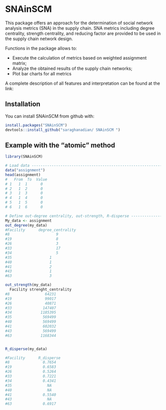 # SNAinSCM

This package offers an approach for the determination of social network analysis metrics (SNA) in the supply chain. SNA metrics including degree centrality, strength centrality, and reducing factor are provided to be used in the supply chain network design. 

Functions in the package allows to:

  - Execute the calculation of metrics based on weighted assignment matrix;
  - Analyze the obtained results of the supply chain networks;
  - Plot bar charts for all metrics


A complete description of all features and  interpretation  can be found at
the link:

<Journalarticle>

## Installation

You can install SNAinSCM from github with:

``` r
install.packages("SNAinSCM")
devtools::install_github("saraghanadian/ SNAinSCM ")
```

## Example with the “atomic” method

``` r
library(SNAinSCM)

# Load data ---------------------------------------------------------------------------------
data("assignment")
head(assignment)
#   From  To  Value 
# 1   1  1      0  
# 2   1  2      0   
# 3   1  3      0   
# 4   1  4      0  
# 5   1  5      0  
# 6   1  6      0   

# Define out-degree centrality, out-strength, R-disperse -----------------------------------------------------------------
My_data <- assignment
out_degree(my_data) 
#Facility      degree_centrality
#8                     9
#19                    8
#26                    3
#33                    17
#34                    5
#35                 1
#40                 1
#41                 2
#43                 1
#63                 3

out_strength(my_data)
  Facility strenght_centrality
#8                64231
#19               99017
#26               40871
#33              147407
#34             1185395
#35              569499
#40              569499
#41              602032
#43              569499
#63             1168344


R_disperse(my_data)

#Facility      R_disperse
#8               0.7654
#19              0.6583
#26              0.5264
#33              0.7221
#34              0.4341
#35                NA
#40                NA
#41              0.5540
#43                NA
#63              0.6917


